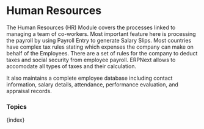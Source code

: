 <!-- add-breadcrumbs -->
# Human Resources

The Human Resources (HR) Module covers the processes linked to managing a team
of co-workers. Most important feature here is processing the payroll by using
Payroll Entry to generate Salary Slips. Most countries have complex tax
rules stating which expenses the company can make on behalf of the Employees.
There are a set of rules for the company to deduct taxes and social security
from employee payroll. ERPNext allows to accomodate all types of taxes and
their calculation.

It also maintains a complete employee database including contact information,
salary details, attendance, performance evaluation, and appraisal records.

### Topics

{index}
